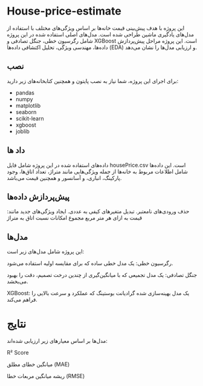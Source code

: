 # House-price-estimate
این پروژه با هدف پیش‌بینی قیمت خانه‌ها بر اساس ویژگی‌های مختلف با استفاده از مدل‌های یادگیری ماشین طراحی شده است. مدل‌های اصلی استفاده شده در این پروژه شامل رگرسیون خطی، جنگل تصادفی و XGBoost است. این پروژه مراحل پیش‌پردازش داده‌ها، مهندسی ویژگی، تحلیل اکتشافی داده‌ها (EDA) و ارزیابی مدل‌ها را نشان می‌دهد.
## نصب

برای اجرای این پروژه، شما نیاز به نصب پایتون و همچنین کتابخانه‌های زیر دارید:

- pandas
- numpy
- matplotlib
- seaborn
- scikit-learn
- xgboost
- joblib

## داد ها
داده‌های استفاده شده در این پروژه شامل فایل housePrice.csv است. این داده‌ها شامل اطلاعات مربوط به خانه‌ها از جمله ویژگی‌هایی مانند متراژ، تعداد اتاق‌ها، وجود پارکینگ، انباری، و آسانسور و همچنین قیمت می‌باشد.
## پیش‌پردازش داده‌ها
حذف ورودی‌های نامعتبر.
تبدیل متغیرهای کیفی به عددی.
ایجاد ویژگی‌های جدید مانند:
قیمت به ازای هر متر مربع
مجموع امکانات
نسبت اتاق به متراژ

## مدل‌ها
این پروژه شامل مدل‌های زیر است:

رگرسیون خطی: یک مدل خطی ساده که برای مقایسه اولیه استفاده می‌شود.

جنگل تصادفی: یک مدل تجمیعی که با میانگین‌گیری از چندین درخت تصمیم، دقت را بهبود می‌بخشد.

  XGBoost: یک مدل بهینه‌سازی شده گرادیانت بوستینگ که عملکرد و سرعت بالایی را فراهم می‌کند.

# نتایج
مدل‌ها بر اساس معیارهای زیر ارزیابی شده‌اند:

R² Score

میانگین خطای مطلق (MAE)

ریشه میانگین مربعات خطا (RMSE)
